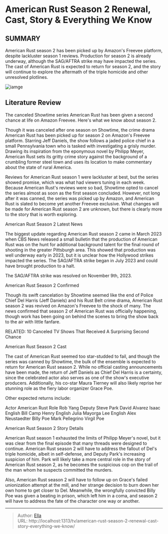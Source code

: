 # American Rust Season 2 Renewal, Cast, Story &amp; Everything We Know


## SUMMARY 



  American Rust season 2 has been picked up by Amazon&#39;s Freevee platform, despite lackluster season 1 reviews.   Production for season 2 is already underway, although the SAG/AFTRA strike may have impacted the series.   The cast of American Rust is expected to return for season 2, and the story will continue to explore the aftermath of the triple homicide and other unresolved plotlines.  

![iamge](https://static1.srcdn.com/wordpress/wp-content/uploads/2023/06/american-rust-season-2.jpg)

## Literature Review
The canceled Showtime series American Rust has been given a second chance at life on Amazon Freevee. Here&#39;s what we know about season 2.




Though it was canceled after one season on Showtime, the crime drama American Rust has been picked up for season 2 on Amazon&#39;s Freevee platform. Starring Jeff Daniels, the show follows a jaded police chief in a small Pennsylvania town who is tasked with investigating a grisly murder. Drawing its inspiration from the eponymous novel by Philipp Meyer, American Rust sets its gritty crime story against the background of a crumbling former steel town and uses its location to make commentary about the state of rural America. 




Reviews for American Rust season 1 were lackluster at best, but the series showed promise, which was what had viewers tuning in each week. Because American Rust&#39;s reviews were so bad, Showtime opted to cancel the series almost as soon as the first season concluded. However, not long after it was canned, the series was picked up by Amazon, and American Rust is slated to become yet another Freevee exclusive. What changes will be made for American Rust season 2 are unknown, but there is clearly more to the story that is worth exploring.


 American Rust Season 2 Latest News 
          

The biggest update regarding American Rust season 2 came in March 2023 when CBS News released a small bulletin that the production of American Rust was on the hunt for additional background talent for the final round of shooting in the greater Pittsburgh area. This showed that production was well underway early in 2023, but it is unclear how the Hollywood strikes impacted the series. The SAG/AFTRA strike began in July 2023 and could have brought production to a halt. 






The SAG/AFTRA strike was resolved on November 9th, 2023. 






 American Rust Season 2 Confirmed 
          

Though its swift cancelation by Showtime seemed like the end of Police Chief Del Harris (Jeff Daniels) and his Rust Belt crime drama, American Rust season 2 was revived on Amazon&#39;s Freevee to the shock of many. The news confirmed that season 2 of American Rust was officially happening, though work has been going on behind the scenes to bring the show back to the air with little fanfare. 

RELATED: 10 Canceled TV Shows That Received A Surprising Second Chance



 American Rust Season 2 Cast 
          




The cast of American Rust seemed too star-studded to fail, and though the series was canned by Showtime, the bulk of the ensemble is expected to return for American Rust season 2. While no official casting announcements have been made, the return of Jeff Daniels as Chief Del Harris is a certainty, since the celebrated actor also serves as one of the show&#39;s executive producers. Additionally, his co-star Maura Tierney will also likely reprise her stunning role as the fiery labor organizer Grace Poe. 

Other expected returns include: 

 Actor  American Rust Role   Rob Yang  Deputy Steve Park   David Alvarez  Isaac English   Bill Camp  Henry English   Julia Mayorga  Lee English   Alex Neustaedter  Billy Poe   Mark Pellegrino  Virgil Poe   








 American Rust Season 2 Story Details 
          

American Rust season 1 exhausted the limits of Philipp Meyer&#39;s novel, but it was clear from the final episode that many threads were designed to continue. American Rust season 2 will have to address the fallout of Del&#39;s triple homicide, albeit in self-defense, and Deputy Park&#39;s increasing suspicion of him. Park will likely take a more central role in the story of American Rust season 2, as he becomes the suspicious cop on the trail of the man whom he suspects committed the murders.

Also, American Rust season 2 will have to follow up on Grace&#39;s failed unionization attempt at the mill, and her strange decision to burn down her own home to get closer to Del. Meanwhile, the wrongfully convicted Billy Poe was given a beating in prison, which left him in a coma, and season 2 will have to address the fate of the character one way or another. 






---

> Author: [Ella](https://instagram.hk.cn/)  
> URL: http://localhost:1313/tv/american-rust-season-2-renewal-cast-story-everything-we-know/  

